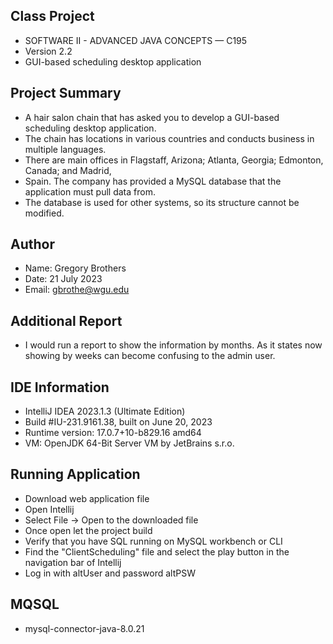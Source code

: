 ## Class Project
* SOFTWARE II - ADVANCED JAVA CONCEPTS — C195
* Version 2.2
* GUI-based scheduling desktop application


## Project Summary
* A hair salon chain that has asked you to develop a GUI-based scheduling desktop application.
* The chain has locations in various countries and conducts business in multiple languages.
* There are main offices in Flagstaff, Arizona; Atlanta, Georgia; Edmonton, Canada; and Madrid,
* Spain. The company has provided a MySQL database that the application must pull data from.
* The database is used for other systems, so its structure cannot be modified.

## Author
* Name: Gregory Brothers
* Date: 21 July 2023
* Email: gbrothe@wgu.edu

## Additional Report
* I would run a report to show the information by months. As it states now showing by weeks can
  become confusing to the admin user.

## IDE Information
* IntelliJ IDEA 2023.1.3 (Ultimate Edition)
* Build #IU-231.9161.38, built on June 20, 2023
* Runtime version: 17.0.7+10-b829.16 amd64
* VM: OpenJDK 64-Bit Server VM by JetBrains s.r.o.

## Running Application
* Download web application file
* Open Intellij
* Select File -> Open to the downloaded file
* Once open let the project build
* Verify that you have SQL running on MySQL workbench or CLI
* Find the "ClientScheduling" file and select the play button in the navigation bar of Intellij
* Log in with altUser and password altPSW

## MQSQL
* mysql-connector-java-8.0.21